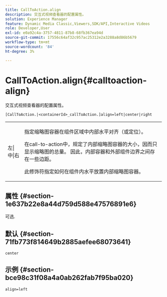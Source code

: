 ```yaml
---
title: CallToAction.align
description: 交互式视频查看器的配置属性。
solution: Experience Manager
feature: Dynamic Media Classic,Viewers,SDK/API,Interactive Videos
role: Developer,User
exl-id: e0a92c4a-3757-4811-87b8-68fb367ea94d
source-git-commit: 17556c64af32c957ac25312e2a3288a8d86b5679
workflow-type: tm+mt
source-wordcount: '84'
ht-degree: 3%

---
```


# CallToAction.align{#calltoaction-align}

交互式视频查看器的配置属性。

`[CallToAction.|<containerId>_callToAction.]align=left|center|right`

<table id="table_441553CD34C94A58A9D7CBF772DEDDB6"> 
 <tbody> 
  <tr> 
   <td colname="col1"> <p> <span class="codeph">左|中|右</span> </p> </td> 
   <td colname="col2"> <p> 指定缩略图容器在组件区域中内部水平对齐（或定位）。 </p> <p>在call-to-action中，规定了内部缩略图容器的大小，因而只显示缩略图的总量。 因此，内部容器和外部组件边界之间存在一些边距。 </p> <p>此修饰符指定如何在组件内水平放置内部缩略图容器。 </p> </td> 
  </tr> 
 </tbody> 
</table>

## 属性 {#section-1e637b22e8a44d759d588e47576891e6}

可选.

## 默认 {#section-71fb773f814649b2885aefee68073641}

`center`

## 示例 {#section-bce98c31f08a4a0ab262fab7f95ba020}

```
align=left
```

